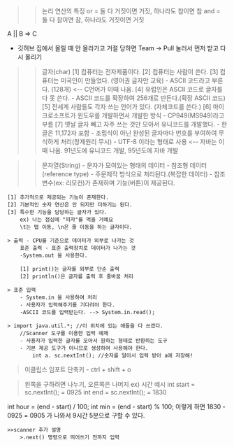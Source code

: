 >> 논리 연산의 특징 
or = 둘 다 거짓이면 거짓, 하나라도 참이면 참
and = 둘 다 참이면 참, 하나라도 거짓이면 거짓

A || B => C

* 깃허브 집에서 올릴 때 안 올라가고 거절 당하면 Team -> Pull 눌러서 먼저 받고 다시 올리기

>> 글자(char)
	[1] 컴퓨터는 전자제품이다. 
	[2] 컴퓨터는 사람이 쓴다.
	[3] 컴퓨터는 미국인이 만들었다. (영어권 글자만 교육)
		- ASCII 코드라고 부른다. (128개)	<-- C언어가 이때 나옴.
	[4] 유럽인은 ASCII 코드로 글자를 다 못 쓴다.
		- ASCII 코드를 확장하여 256개로 만든다.(확장 ASCII 코드)
	[5] 전세계 사람들도 각자 쓰는 언어가 있다. (자체코드를 쓴다.)
	[6] 마이크로소프트가 윈도우를 개발하면서 개발한 방식
		- CP949(MS949)라고 부름
	[7] 옛날 글자 빼고 자주 쓰는 것만 모아서 유니코드를 개발했다.
		- 한글은 11,172자 포함
		- 조립식이 아닌 완성된 글자마다 번호를 부여하여 무식하게 처리(창제원리 무시)
		- UTF-8 이라는 형태로 사용	<-- 자바는 이때 나옴. 91년도에 유니코드 개발, 95년도에 자바 개발

>> 문자열(String)
	- 문자가 모여있는 형태의 데이터
	- 참조형 데이터(reference type)
	- 주문제작 방식으로 처리된다.(복잡한 데이터)
	- 참조변수(ex: 리모컨)가 존재하며 기능(버튼)이 제공된다.

	[1] 추가적으로 제공되는 기능이 존재한다.
	[2] 기본적인 숫자 연산은 안 되지만 더하기는 된다.
	[3] 특수한 기능을 담당하는 글자가 있다.
		ex) 나는 점심에 "피자"를 먹을 거예요
		\t는 탭 이동, \n은 줄 이동을 하는 글자이다.

	> 출력 - CPU를 기준으로 데이터가 외부로 나가는 것
		표준 출력 - 표준 출력장치로 데이터가 나가는 것
		-System.out 을 사용한다.
		
		[1] print()는 글자를 외부로 단순 출력
		[2] println()은 글자를 출력 후 줄바꿈 처리

	> 표준 입력 
		- System.in 을 사용하여 처리
		- 사용자가 입력해주기를 기다려야 한다.
		-ASCII 코드를 입력받는다. --> System.in.read();

	> import java.util.*; //이 위치에 있는 애들을 다 쓰겠다.
		//Scanner 도구를 이용한 입력 예제
		- 사용자가 입력한 글자를 모아서 원하는 형태로 반환하는 도구
		- 기본 제공 도구가 아니므로 생성하여 사용해야 한다.
			int a. sc.nextInt(); //숫자를 알아서 입력 받아 a에 저장해!

> 이클립스 임포트 단축키 - ctrl + shift + o

> 왼쪽을 구하려면 나누기, 오른쪽은 나머지
ex) 시간 예시
int start = sc.nextInt(); = 0925
int end = sc.nextInt(); = 1830

int hour = (end - start) / 100;
int min = (end - start) % 100;
이렇게 하면 1830 - 0925 = 0905 가 나와서 9시간 5분으로 구할 수 있다.

	>>scanner 추가 설명
		>.next() 명령으로 띄어쓰기 전까지 입력
